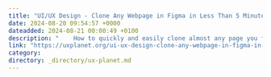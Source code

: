 ```yaml
---
title: "UI/UX Design - Clone Any Webpage in Figma in Less Than 5 Minutes"
date: 2024-08-20 09:54:57 +0000
dateadded: 2024-08-21 00:00:49 +0100
description: "    How to quickly and easily clone almost any page you find on the web and convert it into an editable Figma file in less than 5 minutes.  Continue reading on UX Planet »  "
link: "https://uxplanet.org/ui-ux-design-clone-any-webpage-in-figma-in-less-than-5-minutes-78ec77c440c2?source=rss----819cc2aaeee0---4"
category:
directory: _directory/ux-planet.md
---
```

